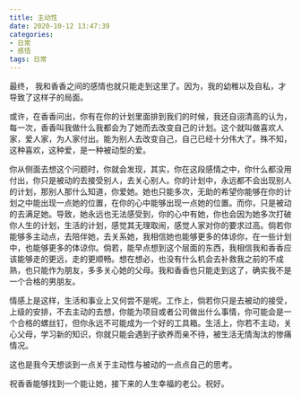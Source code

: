 ```yaml
---
title: 主动性
date: 2020-10-12 13:47:39
categories: 
- 日常
- 感悟
tags: 日常
---
```


最终， 我和香香之间的感情也就只能走到这里了。因为，我的幼稚以及自私，才导致了这样子的局面。

或许，在香香问出，你有在你的计划里面排到我们的时候，我还自诩清高的认为，每一次，香香叫我做什么我都会为了她而去改变自己的计划。这个就叫做喜欢人家，爱人家，为人家付出。能为别人去改变自己，自己已经十分伟大了。殊不知，这种喜欢，这种爱，是一种被动型的爱。

你从侧面去想这个问题时，你就会发现，其实，你在这段感情之中，你什么都没用付出，你只是被动的去接受别人，去关心别人。你的计划中，永远都不会出现别人的计划，那别人那什么知道，你爱她。她也只能多次，无助的希望你能够在你的计划之中能出现一点她的位置，在你的心中能够出现一点她的位置。而你，只是被动的去满足她。导致，她永远也无法感受到，你的心中有她，你也会因为她多次打破你人生的计划，生活的计划，感觉其无理取闹，感觉人家对你的要求过高。倘若你能够多主动点，去陪伴她，去关系她，我相信她也能够更多的体谅你，在一些计划中，也能够更多的体谅你。倘若，能早点想到这个层面的东西，我相信我和香香应该能够走的更远，走的更顺畅。想在想必，也没有什么机会去补救我之前的不成熟，也只能作为朋友，多多关心她的父母。我和香香也只能走到这了，确实我不是一个合格的男朋友。

情感上是这样，生活和事业上又何尝不是呢。工作上，倘若你只是去被动的接受，上级的安排，不去主动的去想，你能为项目或者公司做出什么事情，你可能会是一个合格的螺丝钉，但你永远不可能成为一个好的工具箱。生活上，你若不主动，关心父母，学习新的知识，你就只能会遇到子欲养而亲不待，被生活无情淘汰的惨痛情况。

这也是我今天想谈到一点关于主动性与被动的一点点自己的思考。

祝香香能够找到一个能让她，接下来的人生幸福的老公。祝好。
